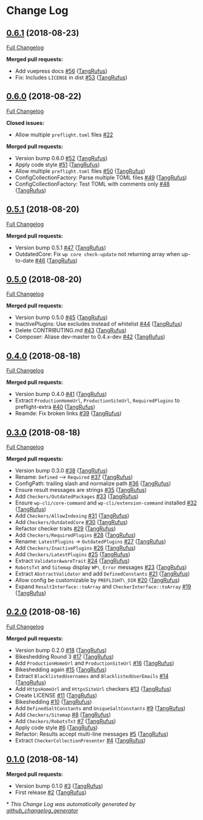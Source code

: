 # Change Log

## [0.6.1](https://github.com/ItinerisLtd/preflight-command/tree/0.6.1) (2018-08-23)
[Full Changelog](https://github.com/ItinerisLtd/preflight-command/compare/0.6.0...0.6.1)

**Merged pull requests:**

- Add vuepress docs [\#56](https://github.com/ItinerisLtd/preflight-command/pull/56) ([TangRufus](https://github.com/TangRufus))
- Fix: Includes `LICENSE` in dist [\#53](https://github.com/ItinerisLtd/preflight-command/pull/53) ([TangRufus](https://github.com/TangRufus))

## [0.6.0](https://github.com/ItinerisLtd/preflight-command/tree/0.6.0) (2018-08-22)
[Full Changelog](https://github.com/ItinerisLtd/preflight-command/compare/0.5.1...0.6.0)

**Closed issues:**

- Allow multiple `preflight.toml` files [\#22](https://github.com/ItinerisLtd/preflight-command/issues/22)

**Merged pull requests:**

- Version bump 0.6.0 [\#52](https://github.com/ItinerisLtd/preflight-command/pull/52) ([TangRufus](https://github.com/TangRufus))
- Apply code style [\#51](https://github.com/ItinerisLtd/preflight-command/pull/51) ([TangRufus](https://github.com/TangRufus))
- Allow multiple `preflight.toml` files [\#50](https://github.com/ItinerisLtd/preflight-command/pull/50) ([TangRufus](https://github.com/TangRufus))
- ConfigCollectionFactory: Parse multiple TOML files [\#49](https://github.com/ItinerisLtd/preflight-command/pull/49) ([TangRufus](https://github.com/TangRufus))
- ConfigCollectionFactory: Test TOML with comments only [\#48](https://github.com/ItinerisLtd/preflight-command/pull/48) ([TangRufus](https://github.com/TangRufus))

## [0.5.1](https://github.com/ItinerisLtd/preflight-command/tree/0.5.1) (2018-08-20)
[Full Changelog](https://github.com/ItinerisLtd/preflight-command/compare/0.5.0...0.5.1)

**Merged pull requests:**

- Version bump 0.5.1 [\#47](https://github.com/ItinerisLtd/preflight-command/pull/47) ([TangRufus](https://github.com/TangRufus))
- OutdatedCore: Fix `wp core check-update` not returning array when up-to-date [\#46](https://github.com/ItinerisLtd/preflight-command/pull/46) ([TangRufus](https://github.com/TangRufus))

## [0.5.0](https://github.com/ItinerisLtd/preflight-command/tree/0.5.0) (2018-08-20)
[Full Changelog](https://github.com/ItinerisLtd/preflight-command/compare/0.4.0...0.5.0)

**Merged pull requests:**

- Version bump 0.5.0 [\#45](https://github.com/ItinerisLtd/preflight-command/pull/45) ([TangRufus](https://github.com/TangRufus))
- InactivePlugins: Use excludes instead of whitelist [\#44](https://github.com/ItinerisLtd/preflight-command/pull/44) ([TangRufus](https://github.com/TangRufus))
- Delete CONTRIBUTING.md [\#43](https://github.com/ItinerisLtd/preflight-command/pull/43) ([TangRufus](https://github.com/TangRufus))
- Composer: Aliase dev-master to 0.4.x-dev [\#42](https://github.com/ItinerisLtd/preflight-command/pull/42) ([TangRufus](https://github.com/TangRufus))

## [0.4.0](https://github.com/ItinerisLtd/preflight-command/tree/0.4.0) (2018-08-18)
[Full Changelog](https://github.com/ItinerisLtd/preflight-command/compare/0.3.0...0.4.0)

**Merged pull requests:**

- Version bump 0.4.0 [\#41](https://github.com/ItinerisLtd/preflight-command/pull/41) ([TangRufus](https://github.com/TangRufus))
- Extract `ProductionHomeUrl`, `ProductionSiteUrl`, `RequiredPlugins` to preflight-extra [\#40](https://github.com/ItinerisLtd/preflight-command/pull/40) ([TangRufus](https://github.com/TangRufus))
- Reamde: Fix broken links [\#39](https://github.com/ItinerisLtd/preflight-command/pull/39) ([TangRufus](https://github.com/TangRufus))

## [0.3.0](https://github.com/ItinerisLtd/preflight-command/tree/0.3.0) (2018-08-18)
[Full Changelog](https://github.com/ItinerisLtd/preflight-command/compare/0.2.0...0.3.0)

**Merged pull requests:**

- Version bump 0.3.0 [\#38](https://github.com/ItinerisLtd/preflight-command/pull/38) ([TangRufus](https://github.com/TangRufus))
- Rename: `Defined` --\> `Required` [\#37](https://github.com/ItinerisLtd/preflight-command/pull/37) ([TangRufus](https://github.com/TangRufus))
- ConfigPath: trailing slash and normalize path [\#36](https://github.com/ItinerisLtd/preflight-command/pull/36) ([TangRufus](https://github.com/TangRufus))
- Ensure result messages are strings [\#35](https://github.com/ItinerisLtd/preflight-command/pull/35) ([TangRufus](https://github.com/TangRufus))
- Add `Checkers/OutdatedPackages` [\#33](https://github.com/ItinerisLtd/preflight-command/pull/33) ([TangRufus](https://github.com/TangRufus))
- Ensure `wp-cli/core-command` and `wp-cli/extension-command` installed [\#32](https://github.com/ItinerisLtd/preflight-command/pull/32) ([TangRufus](https://github.com/TangRufus))
- Add `Checkers/AllowIndexing` [\#31](https://github.com/ItinerisLtd/preflight-command/pull/31) ([TangRufus](https://github.com/TangRufus))
- Add `Checkers/OutdatedCore` [\#30](https://github.com/ItinerisLtd/preflight-command/pull/30) ([TangRufus](https://github.com/TangRufus))
- Refactor checker traits [\#29](https://github.com/ItinerisLtd/preflight-command/pull/29) ([TangRufus](https://github.com/TangRufus))
- Add `Checkers/RequiredPlugins` [\#28](https://github.com/ItinerisLtd/preflight-command/pull/28) ([TangRufus](https://github.com/TangRufus))
- Rename: `LatestPlugins` -\> `OutdatedPlugins` [\#27](https://github.com/ItinerisLtd/preflight-command/pull/27) ([TangRufus](https://github.com/TangRufus))
- Add `Checkers/InactivePlugins` [\#26](https://github.com/ItinerisLtd/preflight-command/pull/26) ([TangRufus](https://github.com/TangRufus))
- Add `Checkers/LatestPlugins` [\#25](https://github.com/ItinerisLtd/preflight-command/pull/25) ([TangRufus](https://github.com/TangRufus))
- Extract `ValidatorAwareTrait` [\#24](https://github.com/ItinerisLtd/preflight-command/pull/24) ([TangRufus](https://github.com/TangRufus))
- `RobotsTxt` and `Sitemap` display `WP\_Error` messages [\#23](https://github.com/ItinerisLtd/preflight-command/pull/23) ([TangRufus](https://github.com/TangRufus))
- Extract `AbstractValidator` and add `DefinedConstants` [\#21](https://github.com/ItinerisLtd/preflight-command/pull/21) ([TangRufus](https://github.com/TangRufus))
- Allow config be customizable by `PREFLIGHT\_DIR` [\#20](https://github.com/ItinerisLtd/preflight-command/pull/20) ([TangRufus](https://github.com/TangRufus))
- Expand `ResultInterface::toArray` and `CheckerInterface::toArray` [\#19](https://github.com/ItinerisLtd/preflight-command/pull/19) ([TangRufus](https://github.com/TangRufus))

## [0.2.0](https://github.com/ItinerisLtd/preflight-command/tree/0.2.0) (2018-08-16)
[Full Changelog](https://github.com/ItinerisLtd/preflight-command/compare/0.1.0...0.2.0)

**Merged pull requests:**

- Version bump 0.2.0 [\#18](https://github.com/ItinerisLtd/preflight-command/pull/18) ([TangRufus](https://github.com/TangRufus))
- Bikeshedding Round 3 [\#17](https://github.com/ItinerisLtd/preflight-command/pull/17) ([TangRufus](https://github.com/TangRufus))
- Add `ProductionHomeUrl` and `ProductionSiteUrl` [\#16](https://github.com/ItinerisLtd/preflight-command/pull/16) ([TangRufus](https://github.com/TangRufus))
- Bikeshedding again [\#15](https://github.com/ItinerisLtd/preflight-command/pull/15) ([TangRufus](https://github.com/TangRufus))
- Extract `BlacklistedUsernames` and `BlacklistedUserEmails` [\#14](https://github.com/ItinerisLtd/preflight-command/pull/14) ([TangRufus](https://github.com/TangRufus))
- Add `HttpsHomeUrl` and `HttpsSiteUrl` checkers [\#13](https://github.com/ItinerisLtd/preflight-command/pull/13) ([TangRufus](https://github.com/TangRufus))
- Create LICENSE [\#11](https://github.com/ItinerisLtd/preflight-command/pull/11) ([TangRufus](https://github.com/TangRufus))
- Bikeshedding [\#10](https://github.com/ItinerisLtd/preflight-command/pull/10) ([TangRufus](https://github.com/TangRufus))
- Add `DefinedSaltConstants` and `UniqueSaltConstants` [\#9](https://github.com/ItinerisLtd/preflight-command/pull/9) ([TangRufus](https://github.com/TangRufus))
- Add `Checkers/Sitemap` [\#8](https://github.com/ItinerisLtd/preflight-command/pull/8) ([TangRufus](https://github.com/TangRufus))
- Add `Checkers/RobotsTxt` [\#7](https://github.com/ItinerisLtd/preflight-command/pull/7) ([TangRufus](https://github.com/TangRufus))
- Apply code style [\#6](https://github.com/ItinerisLtd/preflight-command/pull/6) ([TangRufus](https://github.com/TangRufus))
- Refactor: Results accept multi-line messages  [\#5](https://github.com/ItinerisLtd/preflight-command/pull/5) ([TangRufus](https://github.com/TangRufus))
- Extract `CheckerCollectionPresenter` [\#4](https://github.com/ItinerisLtd/preflight-command/pull/4) ([TangRufus](https://github.com/TangRufus))

## [0.1.0](https://github.com/ItinerisLtd/preflight-command/tree/0.1.0) (2018-08-14)
**Merged pull requests:**

- Version bump 0.1.0 [\#3](https://github.com/ItinerisLtd/preflight-command/pull/3) ([TangRufus](https://github.com/TangRufus))
- First release [\#2](https://github.com/ItinerisLtd/preflight-command/pull/2) ([TangRufus](https://github.com/TangRufus))



\* *This Change Log was automatically generated by [github_changelog_generator](https://github.com/skywinder/Github-Changelog-Generator)*